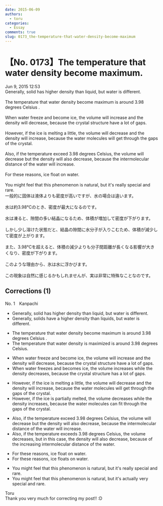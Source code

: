 ```yaml
---
date: 2015-06-09
authors:
  - toru
categories:
  - Essay
comments: true
slug: 0173_the-temperature-that-water-density-become-maximum
---
```


# 【No. 0173】The temperature that water density become maximum.
<div class="date">Jun 9, 2015 12:53</div>
<div id="post"><div id="body_show_ori">
Generally, solid has higher density than liquid, but water is different.<br/><br/>The temperature that water density become maximum is around 3.98 degrees Celsius .<br/><br/>When water freeze and become ice, the volume will increase and the density will decrease, because the crystal structure have a lot of gaps.<br/><br/>However, if the ice is melting a little, the volume will decrease and the density will increase, because the water molecules will get through the gaps of the crystal.<br/><br/>Also, if the temperature exceed 3.98 degrees Celsius, the volume will decrease but the density will also decrease, because the intermolecular distance of the water will increase.<br/><br/>For these reasons, ice float on water.<br/><br/>You might feel that this phenomenon is natural, but it's really special and rare.
</div></div>

<!-- more -->

<div id="post_ja"><div id="body_show_mo">
一般的に固体は液体よりも密度が高いですが、水の場合は違います。<br/><br/>水は約3.98℃のとき、密度が最大になるのです。<br/><br/>水は凍ると、隙間の多い結晶になるため、体積が増加して密度が下がります。<br/><br/>しかし少し溶けた状態だと、結晶の隙間に水分子が入りこむため、体積が減少して密度が上がります。<br/><br/>また、3.98℃を超えると、体積の減少よりも分子間距離が長くなる影響が大きくなり、密度が下がります。<br/><br/>このような理由から、氷は水に浮かびます。<br/><br/>この現象は自然に感じるかもしれませんが、実は非常に特殊なことなのです。
</div></div>

## Corrections (1)
<div id="block"><div class="first_name"> No. 1　<span class="just_name">Kanpachi</span></div><div id="block2">
<ul class="correction_field">
<li class="incorrect">Generally, solid has higher density than liquid, but water is different.</li>
<li class="corrected correct">
Generally, <span class="f_red">solids have a</span> higher density than <span class="f_red">liquids</span>, but water is different.
</li>
</ul>
<ul class="correction_field">
<li class="incorrect">The temperature that water density become maximum is around 3.98 degrees Celsius .</li>
<li class="corrected correct">
The temperature that water density <span class="f_blue">is maximized</span> is around 3.98 degrees Celsius<span class="f_red">.</span>
</li>
</ul>
<ul class="correction_field">
<li class="incorrect">When water freeze and become ice, the volume will increase and the density will decrease, because the crystal structure have a lot of gaps.</li>
<li class="corrected correct">
When water <span class="f_red">freezes</span> and <span class="f_red">becomes </span>ice, the volume <span class="f_blue">increases while the</span> density <span class="f_blue">decreases</span>, because the crystal structure <span class="f_red">has</span> a lot of gaps.
</li>
</ul>
<ul class="correction_field">
<li class="incorrect">However, if the ice is melting a little, the volume will decrease and the density will increase, because the water molecules will get through the gaps of the crystal.</li>
<li class="corrected correct">
However, if the ice is <span class="f_blue">partially melted</span>, the volume <span class="f_blue">decreases while the density increases</span>, because the water molecules <span class="f_blue">can fit</span> through the gaps of the crystal.
</li>
</ul>
<ul class="correction_field">
<li class="incorrect">Also, if the temperature exceed 3.98 degrees Celsius, the volume will decrease but the density will also decrease, because the intermolecular distance of the water will increase.</li>
<li class="corrected correct">
Also, if the temperature <span class="f_red">exceeds</span> 3.98 degrees Celsius, the volume <span class="f_blue">decreases,</span> but <span class="f_blue">in this case, </span>the density will also decrease, because <span class="f_blue">of the increasing</span> intermolecular distance of the water.
</li>
</ul>
<ul class="correction_field">
<li class="incorrect">For these reasons, ice float on water.</li>
<li class="corrected correct">
For these reasons, ice <span class="f_red">floats</span> on water.
</li>
</ul>
<ul class="correction_field">
<li class="incorrect">You might feel that this phenomenon is natural, but it's really special and rare.</li>
<li class="corrected correct">
You might feel that this phenomenon is natural, but it's <span class="f_blue">actually</span> <span class="f_blue">very </span>special and rare.
</li>
</ul>
</div><div class="name"><span class="just_name">Toru</span><br>
Thank you very much for correcting my post!! :D
</div>
</div>
